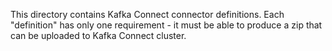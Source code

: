This directory contains Kafka Connect connector definitions. Each "definition" has only one requirement - it must be able to produce a zip that can be uploaded to Kafka Connect cluster.
